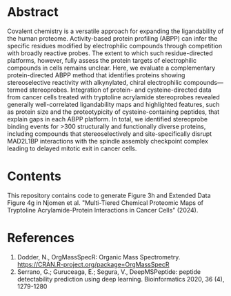 # Abstract
Covalent chemistry is a versatile approach for expanding the ligandability of the human proteome. Activity-based protein profiling (ABPP) can infer the specific residues modified by electrophilic compounds through competition with broadly reactive probes. The extent to which such residue-directed platforms, however, fully assess the protein targets of electrophilic compounds in cells remains unclear. Here, we evaluate a complementary protein-directed ABPP method that identifies proteins showing stereoselective reactivity with alkynylated, chiral electrophilic compounds—termed stereoprobes. Integration of protein- and cysteine-directed data from cancer cells treated with tryptoline acrylamide stereoprobes revealed generally well-correlated ligandability maps and highlighted features, such as protein size and the proteotypicity of cysteine-containing peptides, that explain gaps in each ABPP platform. In total, we identified stereoprobe binding events for >300 structurally and functionally diverse proteins, including compounds that stereoselectively and site-specifically disrupt MAD2L1BP interactions with the spindle assembly checkpoint complex leading to delayed mitotic exit in cancer cells. 
# Contents
This repository contains code to generate Figure 3h and Extended Data Figure 4g in Njomen et al. "Multi-Tiered Chemical Proteomic Maps of Tryptoline Acrylamide-Protein Interactions in Cancer Cells" (2024).
# References
1. Dodder, N., OrgMassSpecR: Organic Mass Spectrometry. https://CRAN.R-project.org/package=OrgMassSpecR
2. Serrano, G.;  Guruceaga, E.; Segura, V., DeepMSPeptide: peptide detectability prediction using deep learning. Bioinformatics 2020, 36 (4), 1279-1280
